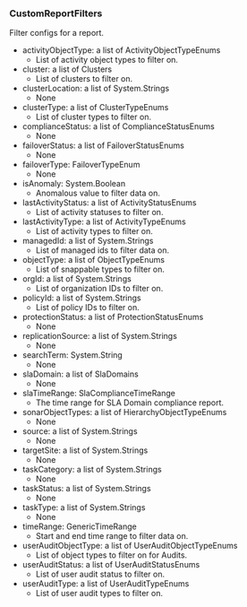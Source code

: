 ### CustomReportFilters
Filter configs for a report.

- activityObjectType: a list of ActivityObjectTypeEnums
  - List of activity object types to filter on.
- cluster: a list of Clusters
  - List of clusters to filter on.
- clusterLocation: a list of System.Strings
  - None
- clusterType: a list of ClusterTypeEnums
  - List of cluster types to filter on.
- complianceStatus: a list of ComplianceStatusEnums
  - None
- failoverStatus: a list of FailoverStatusEnums
  - None
- failoverType: FailoverTypeEnum
  - None
- isAnomaly: System.Boolean
  - Anomalous value to filter data on.
- lastActivityStatus: a list of ActivityStatusEnums
  - List of activity statuses to filter on.
- lastActivityType: a list of ActivityTypeEnums
  - List of activity types to filter on.
- managedId: a list of System.Strings
  - List of managed ids to filter data on.
- objectType: a list of ObjectTypeEnums
  - List of snappable types to filter on.
- orgId: a list of System.Strings
  - List of organization IDs to filter on.
- policyId: a list of System.Strings
  - List of policy IDs to filter on.
- protectionStatus: a list of ProtectionStatusEnums
  - None
- replicationSource: a list of System.Strings
  - None
- searchTerm: System.String
  - None
- slaDomain: a list of SlaDomains
  - None
- slaTimeRange: SlaComplianceTimeRange
  - The time range for SLA Domain compliance report.
- sonarObjectTypes: a list of HierarchyObjectTypeEnums
  - None
- source: a list of System.Strings
  - None
- targetSite: a list of System.Strings
  - None
- taskCategory: a list of System.Strings
  - None
- taskStatus: a list of System.Strings
  - None
- taskType: a list of System.Strings
  - None
- timeRange: GenericTimeRange
  - Start and end time range to filter data on.
- userAuditObjectType: a list of UserAuditObjectTypeEnums
  - List of object types to filter on for Audits.
- userAuditStatus: a list of UserAuditStatusEnums
  - List of user audit status to filter on.
- userAuditType: a list of UserAuditTypeEnums
  - List of user audit types to filter on.
